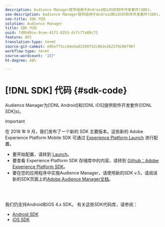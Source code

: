 ```yaml
---
description: Audience Manager提供适用于Android和iOS的软件开发套件(SDK)。
seo-description: Audience Manager提供适用于Android和iOS的软件开发套件(SDK)。
seo-title: SDK 代码
solution: Audience Manager
title: SDK 代码
uuid: 7d0b40ce-9cee-41f1-8253-dcfc77a89c72
feature: API
translation-type: tm+mt
source-git-commit: e05eff3cc04e4a82399752c862e2b2370286f96f
workflow-type: tm+mt
source-wordcount: '157'
ht-degree: 40%

---
```



# [!DNL SDK] 代码 {#sdk-code}

Audience Manager为[!DNL Android]和[!DNL iOS]提供软件开发套件([!DNL SDK]s)。

>[!IMPORTANT]
>
>在 2018 年 9 月，我们发布了一个新的 SDK 主要版本。这些新的 Adobe Experience Platform Mobile SDK 可通过 [Experience Platform Launch](https://www.adobe.com/experience-platform/launch.html) 进行配置。

* 要开始配置，请转到 [Launch](https://launch.adobe.com/)。
* 要查看 Experience Platform SDK 存储库中的内容，请转到 [Github：Adobe Experience Platform SDK](https://github.com/Adobe-Marketing-Cloud/acp-sdks)。
* 要在您的应用程序中实施Audience Manager，请使用新的SDK v.5，请阅读新的SDK页面上的[Adobe Audience Manager文档](https://aep-sdks.gitbook.io/docs/using-mobile-extensions/adobe-audience-manager)。

<br> 

我们仍支持Android和iOS 4.x SDK。 有关这些SDK代码库，请参阅：

* [Android SDK](https://docs.adobe.com/content/help/en/mobile-services/android/overview.html)
* [iOS SDK](https://docs.adobe.com/content/help/en/mobile-services/ios/overview.html)